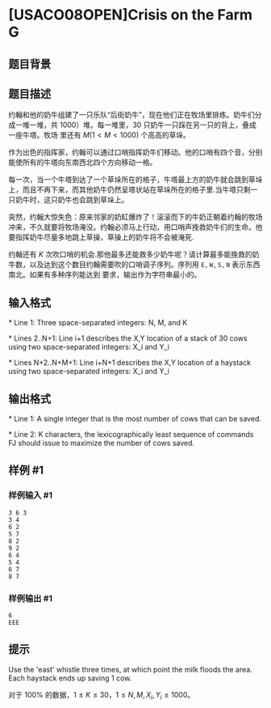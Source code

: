 # [USACO08OPEN]Crisis on the Farm G

## 题目背景



## 题目描述

约翰和他的奶牛组建了一只乐队“后街奶牛”，现在他们正在牧场里排练。奶牛们分成一堆一堆，共 $1000$）堆。每一堆里，$30$ 只奶牛一只踩在另一只的背上，叠成一座牛塔。牧场 里还有 $M(1 < M < 1000)$ 个高高的草垛。

作为出色的指挥家，约翰可以通过口哨指挥奶牛们移动。他的口哨有四个音，分别能使所有的牛塔向东南西北四个方向移动一格。

每一次，当一个牛塔到达了一个草垛所在的格子，牛塔最上方的奶牛就会跳到草垛上，而且不再下来，而其他奶牛仍然呈塔状站在草垛所在的格子里.当牛塔只剩一只奶牛时，这只奶牛也会跳到草垛上。

突然，约翰大惊失色：原来邻家的奶缸爆炸了！滚滚而下的牛奶正朝着约翰的牧场冲来，不久就要将牧场淹没。约翰必须马上行动，用口哨声挽救奶牛们的生命。他要指挥奶牛尽量多地跳上草操，草操上的奶牛将不会被淹死.

约翰还有 $K$ 次吹口哨的机会.那他最多还能救多少奶牛呢？请计算最多能挽救的奶牛数，以及达到这个数目约翰需要吹的口哨调子序列。序列用 $\mathtt{E,W,S,N}$ 表示东西南北。如果有多种序列能达到 要求，输出作为字符串最小的。


## 输入格式

\* Line 1: Three space-separated integers: N, M, and K

\* Lines 2..N+1: Line i+1 describes the X,Y location of a stack of 30 cows using two space-separated integers: X\_i and Y\_i

\* Lines N+2..N+M+1: Line i+N+1 describes the X,Y location of a haystack using two space-separated integers: X\_i and Y\_i


## 输出格式

\* Line 1: A single integer that is the most number of cows that can be saved.

\* Line 2: K characters, the lexicographically least sequence of commands FJ should issue to maximize the number of cows saved.


## 样例 #1

### 样例输入 #1
```
3 6 3 
3 4 
6 2 
5 7 
8 2 
9 2 
6 4 
5 4 
6 7 
8 7 
```

### 样例输出 #1

```
6 
EEE 
```

## 提示

Use the 'east' whistle three times, at which point the milk floods the area.  Each haystack ends up saving 1 cow.

对于 $100\%$ 的数据，$1\le K\le 30$，$1\le N,M,X_i,Y_i\le 1000$。

